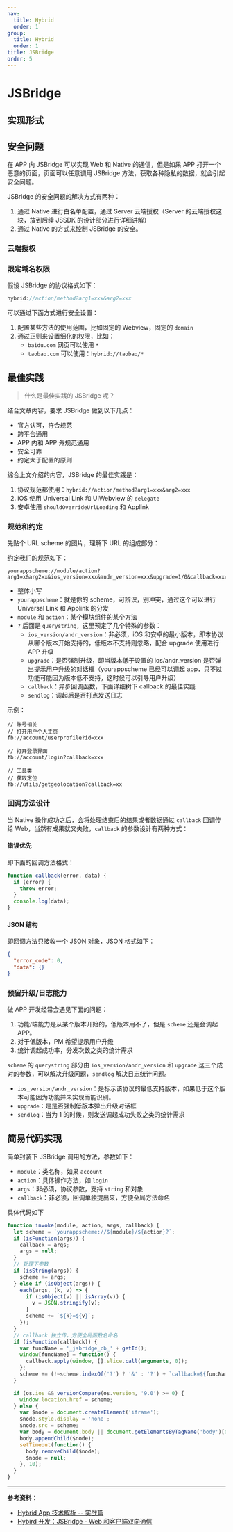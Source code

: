 ```yaml
---
nav:
  title: Hybrid
  order: 1
group:
  title: Hybrid
  order: 1
title: JSBridge
order: 5
---
```


# JSBridge

## 实现形式

## 安全问题

在 APP 内 JSBridge 可以实现 Web 和 Native 的通信，但是如果 APP 打开一个恶意的页面，页面可以任意调用 JSBridge 方法，获取各种隐私的数据，就会引起安全问题。

JSBridge 的安全问题的解决方式有两种：

1. 通过 Native 进行白名单配置，通过 Server 云端授权（Server 的云端授权这块，放到后续 JSSDK 的设计部分进行详细讲解）
2. 通过 Native 的方式来控制 JSBridge 的安全。

### 云端授权

### 限定域名权限

假设 JSBridge 的协议格式如下：

```js
hybrid://action/method?arg1=xxx&arg2=xxx
```

可以通过下面方式进行安全设置：

1. 配置某些方法的使用范围，比如固定的 Webview，固定的 `domain`
2. 通过正则来设置细化的权限，比如：
   - `baidu.com` 网页可以使用 `*`
   - `taobao.com` 可以使用：`hybrid://taobao/*`

## 最佳实践

> 什么是最佳实践的 JSBridge 呢？

结合文章内容，要求 JSBridge 做到以下几点：

- 官方认可，符合规范
- 跨平台通用
- APP 内和 APP 外规范通用
- 安全可靠
- 约定大于配置的原则

综合上文介绍的内容，JSBridge 的最佳实践是：

1. 协议规范都使用：`hybrid://action/method?arg1=xxx&arg2=xxx`
2. iOS 使用 Universal Link 和 UIWebview 的 `delegate`
3. 安卓使用 `shouldOverrideUrlLoading` 和 Applink

### 规范和约定

先贴个 URL scheme 的图片，理解下 URL 的组成部分：

约定我们的规范如下：

```plain
yourappscheme://module/action?arg1=x&arg2=x&ios_version=xxx&andr_version=xxx&upgrade=1/0&callback=xxx&sendlog=1/0
```

- 整体小写
- `yourappscheme`：就是你的 scheme，可辨识，别冲突，通过这个可以进行 Universal Link 和 Applink 的分发
- `module` 和 `action`：某个模块组件的某个方法
- `?` 后面是 `querystring`，这里预定了几个特殊的参数：
  - `ios_version/andr_version`：非必须，iOS 和安卓的最小版本，即本协议从哪个版本开始支持的，低版本不支持则忽略，配合 upgrade 使用进行 APP 升级
  - `upgrade`：是否强制升级，即当版本低于设置的 ios/andr_version 是否弹出提示用户升级的对话框（yourappscheme 已经可以调起 app，只不过功能可能因为版本低不支持，这时候可以引导用户升级）
  - `callback`：异步回调函数，下面详细树下 callback 的最佳实践
  - `sendlog`：调起后是否打点发送日志

示例：

```plain
// 账号相关
// 打开用户个人主页
fb://account/userprofile?id=xxx

// 打开登录界面
fb://account/login?callback=xxx

// 工具类
// 获取定位
fb://utils/getgeolocation?callback=xx
```

### 回调方法设计

当 Native 操作成功之后，会将处理结束后的结果或者数据通过 `callback` 回调传给 Web，当然有成果就又失败，`callback` 的参数设计有两种方式：

#### 错误优先

即下面的回调方法格式：

```js
function callback(error, data) {
  if (error) {
    throw error;
  }
  console.log(data);
}
```

#### JSON 结构

即回调方法只接收一个 JSON 对象，JSON 格式如下：

```json
{
  "error_code": 0,
  "data": {}
}
```

### 预留升级/日志能力

做 APP 开发经常会遇见下面的问题：

1. 功能/端能力是从某个版本开始的，低版本用不了，但是 `scheme` 还是会调起 APP。
2. 对于低版本，PM 希望提示用户升级
3. 统计调起成功率，分发次数之类的统计需求

`scheme` 的 `querystring` 部分由 `ios_version/andr_version` 和 `upgrade` 这三个成对的参数，可以解决升级问题，`sendlog` 解决日志统计问题。

- `ios_version/andr_version`：是标示该协议的最低支持版本，如果低于这个版本可能因为功能并未实现而能识别。
- `upgrade`：是是否强制低版本弹出升级对话框
- `sendlog`：当为 1 的时候，则发送调起成功失败之类的统计需求

## 简易代码实现

简单封装下 JSBridge 调用的方法，参数如下：

- `module`：类名称，如果 `account`
- `action`：具体操作方法，如 `login`
- `args`：非必须，协议参数，支持 `string` 和对象
- `callback`：非必须，回调单独提出来，方便全局方法命名

具体代码如下

```js
function invoke(module, action, args, callback) {
  let scheme = `yourappscheme://${module}/${action}?`;
  if (isFunction(args)) {
    callback = args;
    args = null;
  }
  // 处理下参数
  if (isString(args)) {
    scheme += args;
  } else if (isObject(args)) {
    each(args, (k, v) => {
      if (isObject(v) || isArray(v)) {
        v = JSON.stringify(v);
      }
      scheme += `${k}=${v}`;
    });
  }
  // callback 独立传，方便全局函数名命名
  if (isFunction(callback)) {
    var funcName = '_jsbridge_cb_' + getId();
    window[funcName] = function() {
      callback.apply(window, [].slice.call(arguments, 0));
    };
    scheme += (!~scheme.indexOf('?') ? '&' : '?') + `callback=${funcName}`;
  }

  if (os.ios && versionCompare(os.version, '9.0') >= 0) {
    window.location.href = scheme;
  } else {
    var $node = document.createElement('iframe');
    $node.style.display = 'none';
    $node.src = scheme;
    var body = document.body || document.getElementsByTagName('body')[0];
    body.appendChild($node);
    setTimeout(function() {
      body.removeChild($node);
      $node = null;
    }, 10);
  }
}
```

---

**参考资料：**

- [Hybrid App 技术解析 -- 实战篇](https://juejin.im/post/6844903648510607373)
- [Hybird 开发：JSBridge - Web 和客户端双向通信](https://js8.in/2017/03/16/Hybrid%20%E5%BC%80%E5%8F%91%EF%BC%9AJsBridge%20-%20Web%E5%92%8C%E5%AE%A2%E6%88%B7%E7%AB%AF%E5%8F%8C%E5%90%91%E9%80%9A%E4%BF%A1/)
